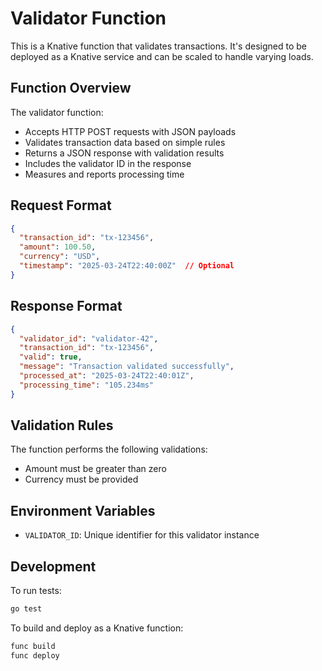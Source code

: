 # Validator Function

This is a Knative function that validates transactions. It's designed to be deployed as a Knative service and can be scaled to handle varying loads.

## Function Overview

The validator function:
- Accepts HTTP POST requests with JSON payloads
- Validates transaction data based on simple rules
- Returns a JSON response with validation results
- Includes the validator ID in the response
- Measures and reports processing time

## Request Format

```json
{
  "transaction_id": "tx-123456",
  "amount": 100.50,
  "currency": "USD",
  "timestamp": "2025-03-24T22:40:00Z"  // Optional
}
```

## Response Format

```json
{
  "validator_id": "validator-42",
  "transaction_id": "tx-123456",
  "valid": true,
  "message": "Transaction validated successfully",
  "processed_at": "2025-03-24T22:40:01Z",
  "processing_time": "105.234ms"
}
```

## Validation Rules

The function performs the following validations:
- Amount must be greater than zero
- Currency must be provided

## Environment Variables

- `VALIDATOR_ID`: Unique identifier for this validator instance

## Development

To run tests:

```bash
go test
```

To build and deploy as a Knative function:

```bash
func build
func deploy
```
